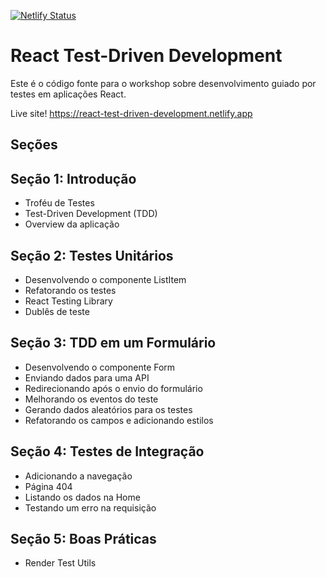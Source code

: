 [![Netlify Status](https://api.netlify.com/api/v1/badges/d0ab933d-5ac4-4efb-a32a-5e8a93e1f3d3/deploy-status)](https://app.netlify.com/sites/ubr-delivery/deploys)

# React Test-Driven Development

Este é o código fonte para o workshop sobre desenvolvimento guiado por testes em aplicações React.

Live site! https://react-test-driven-development.netlify.app

## Seções

## Seção 1: Introdução

- Troféu de Testes
- Test-Driven Development (TDD)
- Overview da aplicação

## Seção 2: Testes Unitários

- Desenvolvendo o componente ListItem
- Refatorando os testes
- React Testing Library
- Dublês de teste

## Seção 3: TDD em um Formulário

- Desenvolvendo o componente Form
- Enviando dados para uma API
- Redirecionando após o envio do formulário
- Melhorando os eventos do teste
- Gerando dados aleatórios para os testes
- Refatorando os campos e adicionando estilos

## Seção 4: Testes de Integração

- Adicionando a navegação
- Página 404
- Listando os dados na Home
- Testando um erro na requisição

## Seção 5: Boas Práticas

- Render Test Utils
